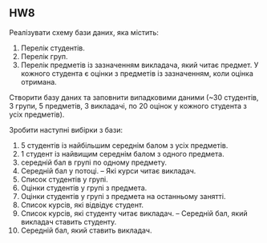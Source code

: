 ## HW8
Реалізувати схему бази даних, яка містить:
1. Перелік студентів.
2. Перелік груп.
3. Перелік предметів із зазначенням викладача, який читає предмет. У кожного студента є оцінки з предметів із зазначенням, коли оцінка отримана.

Створити базу даних та заповнити випадковими даними (~30 студентів, 3 групи, 5 предметів, 3 викладачі, по 20 оцінок у кожного студента з усіх предметів).

Зробити наступні вибірки з бази:
1. 5 студентів із найбільшим середнім балом з усіх предметів.
2. 1 студент із найвищим середнім балом з одного предмета.
3. середній бал в групі по одному предмету.
4. Середній бал у потоці. – Які курси читає викладач.
5. Список студентів у групі.
6. Оцінки студентів у групі з предмета.
7. Оцінки студентів у групі з предмета на останньому занятті.
8. Список курсів, які відвідує студент.
9. Список курсів, які студенту читає викладач. – Середній бал, який викладач ставить студенту.
10. Середній бал, який ставить викладач.